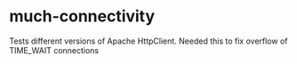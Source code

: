 much-connectivity
=================

Tests different versions of Apache HttpClient. Needed this to fix overflow of TIME_WAIT connections
